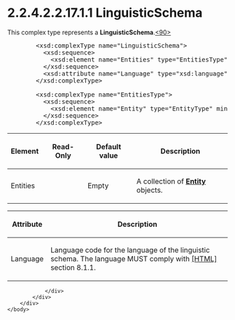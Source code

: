 <html dir="LTR" xmlns:mshelp="http://msdn.microsoft.com/mshelp" xmlns:ddue="http://ddue.schemas.microsoft.com/authoring/2003/5" xmlns:xlink="http://www.w3.org/1999/xlink" xmlns:tool="http://www.microsoft.com/tooltip">
    <head>
        <meta http-equiv="Content-Type" content="text/html; CHARSET=utf-8"></meta>
        <meta name="save" content="history"></meta>
        <title>2.2.4.2.2.17.1.1 LinguisticSchema</title>
        <xml>
            <mshelp:toctitle title="2.2.4.2.2.17.1.1 LinguisticSchema"></mshelp:toctitle>
            <mshelp:rltitle title="[MS-SSAS]: LinguisticSchema"></mshelp:rltitle>
            <mshelp:keyword index="A" term="09d2cc3f-48fb-4ed2-bfd8-631087b30ae5"></mshelp:keyword>
            <mshelp:attr name="DCSext.ContentType" value="open specification"></mshelp:attr>
            <mshelp:attr name="AssetID" value="09d2cc3f-48fb-4ed2-bfd8-631087b30ae5"></mshelp:attr>
            <mshelp:attr name="TopicType" value="kbRef"></mshelp:attr>
            <mshelp:attr name="DCSext.Title" value="[MS-SSAS]: LinguisticSchema" />
        </xml>
    </head>
    <body>
        <div id="header">
            <h1 class="heading">2.2.4.2.2.17.1.1 LinguisticSchema</h1>
        </div>
        <div id="mainSection">
            <div id="mainBody">
                <div id="allHistory" class="saveHistory"></div>
                <div id="sectionSection0" class="section" name="collapseableSection">
                    

<p>This complex
type represents a <b>LinguisticSchema</b>.<a id="Appendix_A_Target_90"></a><a href="b9ac4859-2662-44ca-b131-9addd8b953dc.htm#Appendix_A_90" aria-label="Product behavior note 90">&lt;90&gt;</a></p>

<dl>
<dd>
<div><pre>   &lt;xsd:complexType name=&quot;LinguisticSchema&quot;&gt;
     &lt;xsd:sequence&gt;
       &lt;xsd:element name=&quot;Entities&quot; type=&quot;EntitiesType&quot; minOccurs=&quot;0&quot; maxOccurs=&quot;1&quot; /&gt;
     &lt;/xsd:sequence&gt;
     &lt;xsd:attribute name=&quot;Language&quot; type=&quot;xsd:language&quot; use=&quot;required&quot; /&gt;
   &lt;/xsd:complexType&gt;
  
   &lt;xsd:complexType name=&quot;EntitiesType&quot;&gt;
     &lt;xsd:sequence&gt;
       &lt;xsd:element name=&quot;Entity&quot; type=&quot;EntityType&quot; minOccurs=&quot;1&quot; /&gt;
     &lt;/xsd:sequence&gt;
   &lt;/xsd:complexType&gt;
</pre></div>
</dd></dl>

<table>
 <thead>
  <tr>
   <th>
   <p>Element</p>
   </th>
   <th>
   <p>Read-Only</p>
   </th>
   <th>
   <p>Default value</p>
   </th>
   <th>
   <p>Description</p>
   </th>
  </tr>
 </thead>
 <tr>
  <td>
  <p>Entities</p>
  </td>
  <td>
  <p> </p>
  </td>
  <td>
  <p>Empty</p>
  </td>
  <td>
  <p>A collection of <a href="37bd2fad-8dd2-482d-abc4-cb1471f3f051.htm"><b>Entity</b></a> objects.</p>
  </td>
 </tr>
</table>

<p> </p>

<table>
 <thead>
  <tr>
   <th>
   <p>Attribute</p>
   </th>
   <th>
   <p>Description</p>
   </th>
  </tr>
 </thead>
 <tr>
  <td>
  <p>Language</p>
  </td>
  <td>
  <p>Language code for the language of the linguistic
  schema. The language MUST comply with <a href="https://go.microsoft.com/fwlink/?LinkId=89880">[HTML]</a> section
  8.1.1.</p>
  </td>
 </tr>
</table>

<p> </p>


                </div>
            </div>
        </div>
    </body>
</html>